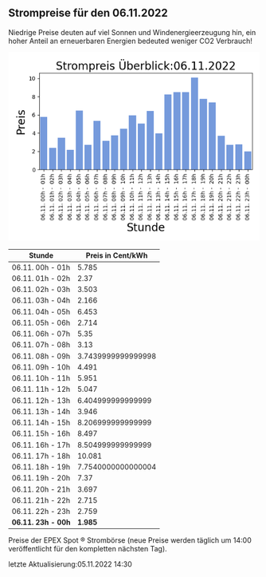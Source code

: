 
## Strompreise für den 06.11.2022

Niedrige Preise deuten auf viel Sonnen und Windenergieerzeugung hin, ein hoher Anteil an erneuerbaren Energien bedeuted weniger CO2 Verbrauch!

![Strompreis übersicht](imgs/strompreis_uebersicht.png)

| Stunde | Preis in Cent/kWh |
|---|---|
| 06.11. 00h -  01h | 5.785 | 
| 06.11. 01h -  02h | 2.37 | 
| 06.11. 02h -  03h | 3.503 | 
| 06.11. 03h -  04h | 2.166 | 
| 06.11. 04h -  05h | 6.453 | 
| 06.11. 05h -  06h | 2.714 | 
| 06.11. 06h -  07h | 5.35 | 
| 06.11. 07h -  08h | 3.13 | 
| 06.11. 08h -  09h | 3.7439999999999998 | 
| 06.11. 09h -  10h | 4.491 | 
| 06.11. 10h -  11h | 5.951 | 
| 06.11. 11h -  12h | 5.047 | 
| 06.11. 12h -  13h | 6.404999999999999 | 
| 06.11. 13h -  14h | 3.946 | 
| 06.11. 14h -  15h | 8.206999999999999 | 
| 06.11. 15h -  16h | 8.497 | 
| 06.11. 16h -  17h | 8.504999999999999 | 
| 06.11. 17h -  18h | 10.081 | 
| 06.11. 18h -  19h | 7.7540000000000004 | 
| 06.11. 19h -  20h | 7.37 | 
| 06.11. 20h -  21h | 3.697 | 
| 06.11. 21h -  22h | 2.715 | 
| 06.11. 22h -  23h | 2.759 | 
| **06.11. 23h -  00h** | **1.985** | 

Preise der EPEX Spot ® Strombörse (neue Preise werden täglich um 14:00 veröffentlicht für den kompletten nächsten Tag).

letzte Aktualisierung:05.11.2022 14:30